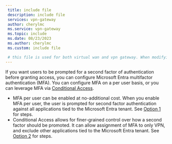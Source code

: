 ```yaml
---
 title: include file
 description: include file
 services: vpn-gateway
 author: cherylmc
 ms.service: vpn-gateway
 ms.topic: include
 ms.date: 08/23/2023
 ms.author: cherylmc
 ms.custom: include file

 # this file is used for both virtual wan and vpn gateway. When modifying, make sure that your changes work for both environments.
---
```


If you want users to be prompted for a second factor of authentication before granting access, you can configure Microsoft Entra multifactor authentication (MFA). You can configure MFA on a per user basis, or you can leverage MFA via [Conditional Access](../articles/active-directory/conditional-access/overview.md).

* MFA per user can be enabled at no-additional cost. When you enable MFA per user, the user is prompted for second factor authentication against all applications tied to the Microsoft Entra tenant. See [Option 1](#peruser) for steps.
* Conditional Access allows for finer-grained control over how a second factor should be promoted. It can allow assignment of MFA to only VPN, and exclude other applications tied to the Microsoft Entra tenant. See [Option 2](#conditional) for steps.
